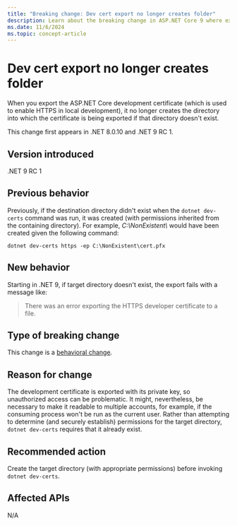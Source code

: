 ```yaml
---
title: "Breaking change: Dev cert export no longer creates folder"
description: Learn about the breaking change in ASP.NET Core 9 where exporting the development certificate no longer creates the target directory if it doesn't exist.
ms.date: 11/6/2024
ms.topic: concept-article
---
```


# Dev cert export no longer creates folder

When you export the ASP.NET Core development certificate (which is used to enable HTTPS in local development), it no longer creates the directory into which the certificate is being exported if that directory doesn't exist.

This change first appears in .NET 8.0.10 and .NET 9 RC 1.

## Version introduced

.NET 9 RC 1

## Previous behavior

Previously, if the destination directory didn't exist when the `dotnet dev-certs` command was run, it was created (with permissions inherited from the containing directory). For example, *C:\\NonExistent\\* would have been created given the following command:

```dotnetcli
dotnet dev-certs https -ep C:\NonExistent\cert.pfx
```

## New behavior

Starting in .NET 9, if target directory doesn't exist, the export fails with a message like:

> There was an error exporting the HTTPS developer certificate to a file.

## Type of breaking change

This change is a [behavioral change](../../categories.md#behavioral-change).

## Reason for change

The development certificate is exported with its private key, so unauthorized access can be problematic. It might, nevertheless, be necessary to make it readable to multiple accounts, for example, if the consuming process won't be run as the current user. Rather than attempting to determine (and securely establish) permissions for the target directory, `dotnet dev-certs` requires that it already exist.

## Recommended action

Create the target directory (with appropriate permissions) before invoking `dotnet dev-certs`.

## Affected APIs

N/A
